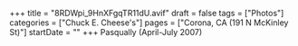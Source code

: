 +++
title = "8RDWpi_9HnXFgqTR11dU.avif"
draft = false
tags = ["Photos"]
categories = ["Chuck E. Cheese's"]
pages = ["Corona, CA (191 N McKinley St)"]
startDate = ""
+++
Pasqually (April-July 2007)

